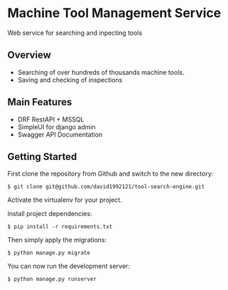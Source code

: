 # Machine Tool Management Service
Web service for searching and inpecting tools

## Overview

- Searching of over hundreds of thousands machine tools.
- Saving and checking of inspections

## Main Features

- DRF RestAPI + MSSQL
- SimpleUI for django admin
- Swagger API Documentation

## Getting Started

First clone the repository from Github and switch to the new directory:

    $ git clone git@github.com/david1992121/tool-search-engine.git
    
Activate the virtualenv for your project.
    
Install project dependencies:

    $ pip install -r requirements.txt
    
    
Then simply apply the migrations:

    $ python manage.py migrate
    

You can now run the development server:

    $ python manage.py runserver